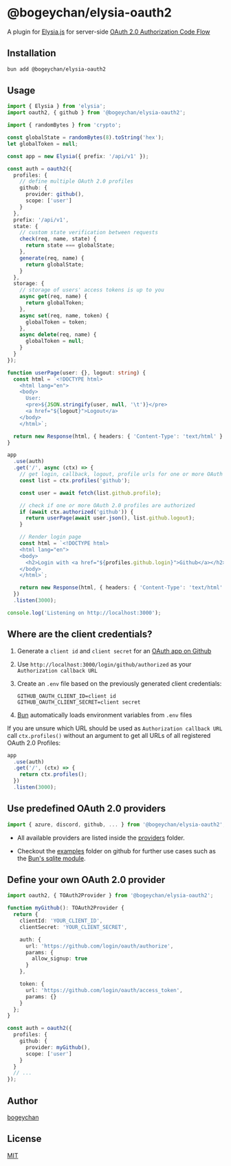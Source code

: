# @bogeychan/elysia-oauth2

A plugin for [Elysia.js](https://elysiajs.com) for server-side [OAuth 2.0 Authorization Code Flow](https://www.oauth.com/oauth2-servers/server-side-apps/authorization-code)

## Installation

```bash
bun add @bogeychan/elysia-oauth2
```

## Usage

```ts
import { Elysia } from 'elysia';
import oauth2, { github } from '@bogeychan/elysia-oauth2';

import { randomBytes } from 'crypto';

const globalState = randomBytes(8).toString('hex');
let globalToken = null;

const app = new Elysia({ prefix: '/api/v1' });

const auth = oauth2({
  profiles: {
    // define multiple OAuth 2.0 profiles
    github: {
      provider: github(),
      scope: ['user']
    }
  },
  prefix: '/api/v1', 
  state: {
    // custom state verification between requests
    check(req, name, state) {
      return state === globalState;
    },
    generate(req, name) {
      return globalState;
    }
  },
  storage: {
    // storage of users' access tokens is up to you
    async get(req, name) {
      return globalToken;
    },
    async set(req, name, token) {
      globalToken = token;
    },
    async delete(req, name) {
      globalToken = null;
    }
  }
});

function userPage(user: {}, logout: string) {
  const html = `<!DOCTYPE html>
    <html lang="en">
    <body>
      User:
      <pre>${JSON.stringify(user, null, '\t')}</pre>
      <a href="${logout}">Logout</a>
    </body>
    </html>`;

  return new Response(html, { headers: { 'Content-Type': 'text/html' } });
}

app
  .use(auth)
  .get('/', async (ctx) => {
    // get login, callback, logout, profile urls for one or more OAuth 2.0 profiles
    const list = ctx.profiles('github');

    const user = await fetch(list.github.profile);

    // check if one or more OAuth 2.0 profiles are authorized
    if (await ctx.authorized('github')) {
      return userPage(await user.json(), list.github.logout);
    }

    // Render login page
    const html = `<!DOCTYPE html>
    <html lang="en">
    <body>
      <h2>Login with <a href="${profiles.github.login}">Github</a></h2>
    </body>
    </html>`;

    return new Response(html, { headers: { 'Content-Type': 'text/html' } });
  })
  .listen(3000);

console.log('Listening on http://localhost:3000');
```

## Where are the client credentials?

1. Generate a `client id` and `client secret` for an [OAuth app on Github](https://docs.github.com/en/developers/apps/building-oauth-apps/creating-an-oauth-app)
2. Use `http://localhost:3000/login/github/authorized` as your `Authorization callback URL`
3. Create an `.env` file based on the previously generated client credentials:

   ```env
   GITHUB_OAUTH_CLIENT_ID=client id
   GITHUB_OAUTH_CLIENT_SECRET=client secret
   ```

4. [Bun](https://bun.sh/docs/cli/run#environment-variables) automatically loads environment variables from `.env` files

If you are unsure which URL should be used as `Authorization callback URL` call `ctx.profiles()` without an argument to get all URLs of all registered OAuth 2.0 Profiles:

```ts
app
  .use(auth)
  .get('/', (ctx) => {
    return ctx.profiles();
  })
  .listen(3000);
```

## Use predefined OAuth 2.0 providers

```ts
import { azure, discord, github, ... } from '@bogeychan/elysia-oauth2';
```

- All available providers are listed inside the [providers](./src/providers) folder.

- Checkout the [examples](./examples) folder on github for further use cases such as the [Bun's sqlite module](https://bun.sh/docs/api/sqlite).

## Define your own OAuth 2.0 provider

```ts
import oauth2, { TOAuth2Provider } from '@bogeychan/elysia-oauth2';

function myGithub(): TOAuth2Provider {
  return {
    clientId: 'YOUR_CLIENT_ID',
    clientSecret: 'YOUR_CLIENT_SECRET',

    auth: {
      url: 'https://github.com/login/oauth/authorize',
      params: {
        allow_signup: true
      }
    },

    token: {
      url: 'https://github.com/login/oauth/access_token',
      params: {}
    }
  };
}

const auth = oauth2({
  profiles: {
    github: {
      provider: myGithub(),
      scope: ['user']
    }
  }
  // ...
});
```

## Author

[bogeychan](https://github.com/bogeychan)

## License

[MIT](LICENSE)
